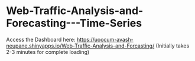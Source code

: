 # Web-Traffic-Analysis-and-Forecasting---Time-Series

Access the Dashboard here: https://uoocum-avash-neupane.shinyapps.io/Web-Traffic-Analysis-and-Forcasting/
(Initially takes 2-3 minutes for complete loading)
